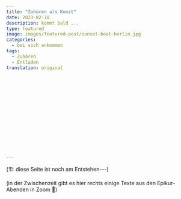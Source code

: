 ```yaml
---
title: "Zuhören als Kunst"
date: 2023-02-10
description: kommt bald ...
type: featured
image: images/featured-post/sunset-boat-berlin.jpg
categories:
  - bei sich ankommen
tags:
  - Zuhören
  - Entladen
translation: original
















---
```


(🏗️ diese Seite ist noch am Entstehen---)


(in der Zwischenzeit gibt es hier rechts einige Texte aus den Epikur-Abenden in Zoom 🌳)
